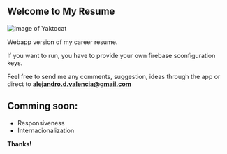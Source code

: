 ## Welcome to My Resume

![Image of Yaktocat](https://media2.giphy.com/media/65D9lmbH8Nn8KKQRqR/giphy.gif)

Webapp version of my career resume.

If you want to run, you have to provide your own firebase sconfiguration keys.

Feel free to send me any comments, suggestion, ideas through the app or direct to **alejandro.d.valencia@gmail.com**

## Comming soon:

- Responsiveness
- Internacionalization

**Thanks!**
